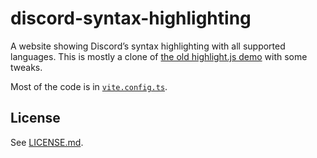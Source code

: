 # discord-syntax-highlighting

A website showing Discord’s syntax highlighting with all supported languages.
This is mostly a clone of [the old highlight.js demo][hljs-demo] with
some tweaks.

Most of the code is in [`vite.config.ts`](./vite.config.ts).

## License

See [LICENSE.md](./LICENSE.md).

[hljs-demo]: https://web.archive.org/web/20230727102101/https://highlightjs.org/static/demo/
